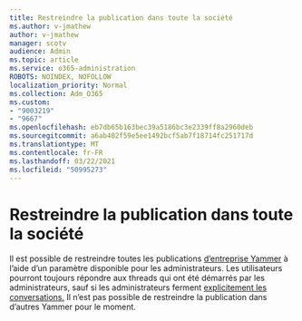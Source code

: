 ```yaml
---
title: Restreindre la publication dans toute la société
ms.author: v-jmathew
author: v-jmathew
manager: scotv
audience: Admin
ms.topic: article
ms.service: o365-administration
ROBOTS: NOINDEX, NOFOLLOW
localization_priority: Normal
ms.collection: Adm_O365
ms.custom:
- "9003219"
- "9667"
ms.openlocfilehash: eb7db65b163bec39a5186bc3e2339ff8a2960deb
ms.sourcegitcommit: a6ab402f59e5ee1492bcf5ab7f18714fc251717d
ms.translationtype: MT
ms.contentlocale: fr-FR
ms.lasthandoff: 03/22/2021
ms.locfileid: "50995273"
---
```

# <a name="restrict-posting-to-all-company"></a>Restreindre la publication dans toute la société

Il est possible de restreindre toutes les publications [d’entreprise Yammer](https://support.microsoft.com/office/restrict-all-company-posts-in-yammer-3219d2ae-db15-4c9f-9dd2-28559ae39a97) à l’aide d’un paramètre disponible pour les administrateurs. Les utilisateurs pourront toujours répondre aux threads qui ont été démarrés par les administrateurs, sauf si les administrateurs ferment [explicitement les conversations.](https://support.microsoft.com/office/pin-close-and-report-conversations-in-yammer-62a5fbc2-ff1b-4418-9334-d2b4b17062cb) Il n’est pas possible de restreindre la publication dans d’autres Yammer pour le moment.
